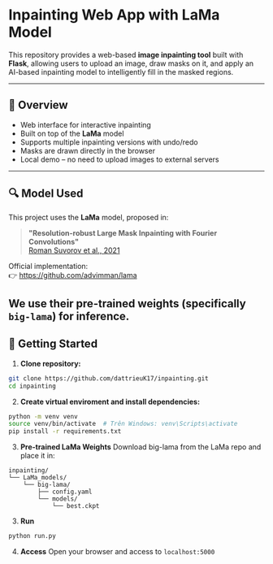 # Inpainting Web App with LaMa Model

This repository provides a web-based **image inpainting tool** built with **Flask**, allowing users to upload an image, draw masks on it, and apply an AI-based inpainting model to intelligently fill in the masked regions.

---

## 📌 Overview

- Web interface for interactive inpainting
- Built on top of the **LaMa** model
- Supports multiple inpainting versions with undo/redo
- Masks are drawn directly in the browser
- Local demo – no need to upload images to external servers

---

## 🔍 Model Used

This project uses the **LaMa** model, proposed in:

> **"Resolution-robust Large Mask Inpainting with Fourier Convolutions"**  
> [Roman Suvorov et al., 2021](https://arxiv.org/abs/2109.07161)

Official implementation:  
👉 https://github.com/advimman/lama

We **use their pre-trained weights** (specifically `big-lama`) for inference.  
---

## 🚀 Getting Started

1. **Clone repository:**

```bash
git clone https://github.com/dattrieuK17/inpainting.git
cd inpainting
```

2. **Create virtual enviroment and install dependencies:**

```bash
python -m venv venv
source venv/bin/activate  # Trên Windows: venv\Scripts\activate
pip install -r requirements.txt
```

3. **Pre-trained LaMa Weights**
    Download big-lama from the LaMa repo and place it in:
```
inpainting/
└── LaMa_models/
    └── big-lama/
        ├── config.yaml
        └── models/
            └── best.ckpt
```

3. **Run**
```bash
python run.py
```

4. **Access**
    Open your browser and access to `localhost:5000`

